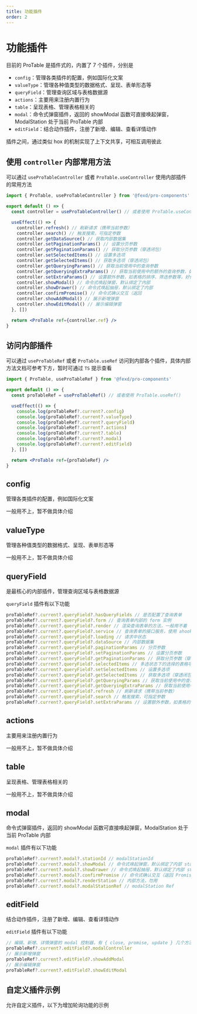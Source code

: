 ```yaml
---
title: 功能插件
order: 2
---
```


# 功能插件

目前的 ProTable 是插件式的，内置了 7 个插件，分别是

- `config`：管理各类插件的配置，例如国际化文案
- `valueType`：管理各种值类型的数据格式、呈现、表单形态等
- `queryField`：管理查询区域与表格数据源
- `actions`：主要用来注册内置行为
- `table`：呈现表格、管理表格相关的
- `modal`：命令式弹窗插件，返回的 showModal 函数可直接唤起弹窗，ModalStation 处于当前 ProTable 内部
- `editField`：结合动作插件，注册了新增、编辑、查看详情动作

插件之间，通过类似 hox 的机制实现了上下文共享，可相互调用彼此

## 使用 `controller` 内部常用方法

可以通过 `useProTableController` 或者 `ProTable.useController` 使用内部插件的常用方法

```jsx | pure
import { ProTable, useProTableController } from '@fexd/pro-components'

export default () => {
  const controller = useProTableController() // 或者使用 ProTable.useController()

  useEffect(() => {
    controller.refresh() // 刷新请求（携带当前参数）
    controller.search() // 触发搜索，可指定参数
    controller.getDataSource() // 获取内部数据集
    controller.setPaginationParams() // 设置分页参数
    controller.getPaginationParams() // 获取分页参数（穿透闭包）
    controller.setSelectedItems() // 设置多选项
    controller.getSelectedItems() // 获取多选项（穿透闭包）
    controller.getQueryingParams() // 获取当前使用中的查询参数
    controller.getQueryingExtraParams() // 获取当前使用中的额外的查询参数，如表格的排序、筛选参数等
    controller.setExtraParams() // 设置额外参数，如表格的排序、筛选参数等，好像也可以塞一些其他的数据
    controller.showModal() // 命令式唤起弹窗，默认绑定了内部
    controller.showDrawer() // 命令式唤起抽屉，默认绑定了内部
    controller.confirmPromise() // 命令式确认交互（返回
    controller.showAddModal() // 展示新增弹窗
    controller.showEditModal() // 展示编辑弹窗
  }, [])

  return <ProTable ref={controller.ref} />
}
```

## 访问内部插件

可以通过 `useProTableRef` 或者 `ProTable.useRef` 访问到内部各个插件，具体内部方法文档可参考下方，暂时可通过 `TS` 提示查看

```jsx | pure
import { ProTable, useProTableRef } from '@fexd/pro-components'

export default () => {
  const proTableRef = useProTableRef() // 或者使用 ProTable.useRef()

  useEffect(() => {
    console.log(proTableRef?.current?.config)
    console.log(proTableRef?.current?.valueType)
    console.log(proTableRef?.current?.queryField)
    console.log(proTableRef?.current?.actions)
    console.log(proTableRef?.current?.table)
    console.log(proTableRef?.current?.modal)
    console.log(proTableRef?.current?.editField)
  }, [])

  return <ProTable ref={proTableRef} />
}
```

## config

管理各类插件的配置，例如国际化文案

一般用不上，暂不做具体介绍

## valueType

管理各种值类型的数据格式、呈现、表单形态等

一般用不上，暂不做具体介绍

## queryField

是最核心的内部插件，管理查询区域与表格数据源

`queryField` 插件有以下功能

```jsx | pure
proTableRef?.current?.queryField?.hasQueryFields // 是否配置了查询表单
proTableRef?.current?.queryField?.form // 查询表单内部的 form 实例
proTableRef?.current?.queryField?.render // 渲染查询表单的方法，一般用不着
proTableRef?.current?.queryField?.service // 查询表单的接口服务，使用 ahooks.useRequest 创建
proTableRef?.current?.queryField?.loading // 请求中状态
proTableRef?.current?.queryField?.dataSource // 内部数据集
proTableRef?.current?.queryField?.paginationParams // 分页参数
proTableRef?.current?.queryField?.setPaginationParams // 设置分页参数
proTableRef?.current?.queryField?.getPaginationParams // 获取分页参数（穿透闭包）
proTableRef?.current?.queryField?.selectedItems // 多选状态下的选择的表格项（话说为啥要放这儿？忘记了...）
proTableRef?.current?.queryField?.setSelectedItems // 设置多选项
proTableRef?.current?.queryField?.getSelectedItems // 获取多选项（穿透闭包）
proTableRef?.current?.queryField?.getQueryingParams // 获取当前使用中的查询参数
proTableRef?.current?.queryField?.getQueryingExtraParams // 获取当前使用中的额外的查询参数，如表格的排序、筛选参数等
proTableRef?.current?.queryField?.refresh // 刷新请求（携带当前参数）
proTableRef?.current?.queryField?.search // 触发搜索，可指定参数
proTableRef?.current?.queryField?.setExtraParams // 设置额外参数，如表格的排序、筛选参数等，好像也可以塞一些其他的数据
```

## actions

主要用来注册内置行为

一般用不上，暂不做具体介绍

## table

呈现表格、管理表格相关的

一般用不上，暂不做具体介绍

## modal

命令式弹窗插件，返回的 showModal 函数可直接唤起弹窗，ModalStation 处于当前 ProTable 内部

`modal` 插件有以下功能

```jsx | pure
proTableRef?.current?.modal?.stationId // modalStationId
proTableRef?.current?.modal?.showModal // 命令式唤起弹窗，默认绑定了内部 station
proTableRef?.current?.modal?.showDrawer // 命令式唤起抽屉，默认绑定了内部 station
proTableRef?.current?.modal?.confirmPromise // 命令式确认交互（返回 Promise 格式）
proTableRef?.current?.modal?.renderStation // 内部方法，勿用
proTableRef?.current?.modal?.modalStationRef // modalStation Ref
```

## editField

结合动作插件，注册了新增、编辑、查看详情动作

`editField` 插件有以下功能

```jsx | pure
// 编辑、新增、详情弹窗的 modal 控制器，有 { close, promise, update } 几个方法
proTableRef?.current?.editField?.modalController
// 展示新增弹窗
proTableRef?.current?.editField?.showAddModal
// 展示编辑弹窗
proTableRef?.current?.editField?.showEditModal
```

## 自定义插件示例

允许自定义插件，以下为增加轮询功能的示例

<code src="./demos/polling-plugin"></code>
